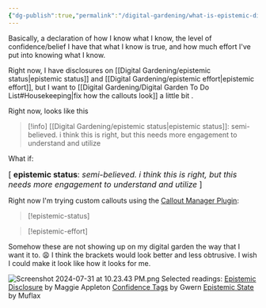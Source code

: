 ```yaml
---
{"dg-publish":true,"permalink":"/digital-gardening/what-is-epistemic-disclosure/","created":"2024-07-23T10:50:35.543+08:00","updated":"2024-07-31T22:24:56.772+08:00"}
---
```



Basically, a declaration of how I know what I know, the level of confidence/belief I have that what I know is true, and how much effort I've put into knowing what I know.

Right now, I have disclosures on [[Digital Gardening/epistemic status\|epistemic status]] and [[Digital Gardening/epistemic effort\|epistemic effort]], but I want to [[Digital Gardening/Digital Garden To Do List#Housekeeping\|fix how the callouts look]] a little bit .

Right now, looks like this

>[!info] [[Digital Gardening/epistemic status\|epistemic status]]:
>semi-believed. i think this is right, but this needs more engagement to understand and utilize

What if:

<font size=3> [ **epistemic status**: *semi-believed. i think this is right, but this needs more engagement to understand and utilize* ]</font>


Right now I'm trying custom callouts using the [Callout Manager Plugin](https://github.com/eth-p/obsidian-callout-manager):

> [!epistemic-status] 

> [!epistemic-effort]

Somehow these are not showing up on my digital garden the way that I want it to. 😩 I think the brackets would look better and less obtrusive. I wish I could make it look like how it looks for me. 

![Screenshot 2024-07-31 at 10.23.43 PM.png](/img/user/Screenshot%202024-07-31%20at%2010.23.43%20PM.png)
Selected readings:
[Epistemic Disclosure](https://maggieappleton.com/epistemic-disclosure) by Maggie Appleton
[Confidence Tags](https://www.gwern.net/) by Gwern
[Epistemic State](https://webcitation.org/6DuYcqyQ3) by Muflax
